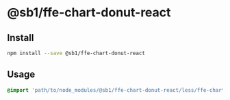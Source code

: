 # @sb1/ffe-chart-donut-react

## Install

```bash
npm install --save @sb1/ffe-chart-donut-react
```

## Usage

```css
@import 'path/to/node_modules/@sb1/ffe-chart-donut-react/less/ffe-chart-donut';
```
